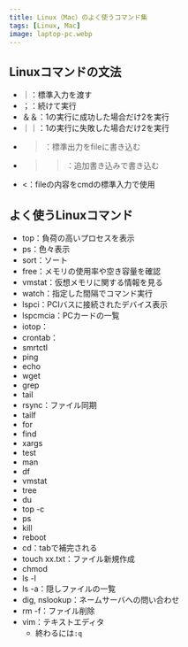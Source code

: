 ```yaml
---
title: Linux（Mac）のよく使うコマンド集
tags: [Linux, Mac]
image: laptop-pc.webp
---
```


## Linuxコマンドの文法

- ｜：標準入力を渡す
- ；：続けて実行
- ＆＆：1の実行に成功した場合だけ2を実行
- ｜｜：1の実行に失敗した場合だけ2を実行
- >：標準出力をfileに書き込む
- >>：追加書き込みで書き込む
- <：fileの内容をcmdの標準入力で使用


## よく使うLinuxコマンド

- top：負荷の高いプロセスを表示
- ps：色々表示
- sort：ソート
- free：メモリの使用率や空き容量を確認
- vmstat：仮想メモリに関する情報を見る
- watch：指定した間隔でコマンド実行
- lspci：PCIバスに接続されたデバイス表示
- lspcmcia：PCカードの一覧
- iotop：
- crontab：
- smrtctl
- ping
- echo
- wget
- grep
- tail
- rsync：ファイル同期
- tailf
- for
- find
- xargs
- test
- man
- df
- vmstat
- tree
- du
- top -c
- ps
- kill
- reboot
- cd：tabで補完される
- touch xx.txt：ファイル新規作成
- chmod
- ls -l
- ls -a：隠しファイルの一覧
- dig, nslookup：ネームサーバへの問い合わせ
- rm -f：ファイル削除
- vim：テキストエディタ
  - 終わるには`:q`
